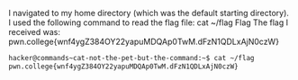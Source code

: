 I navigated to my home directory (which was the default starting directory).
I used the following command to read the flag file:
cat ~/flag
Flag
The flag I received was:
pwn.college{wnf4ygZ384OY22yapuMDQAp0TwM.dFzN1QDLxAjN0czW}
```bash
hacker@commands~cat-not-the-pet-but-the-command:~$ cat ~/flag
pwn.college{wnf4ygZ384OY22yapuMDQAp0TwM.dFzN1QDLxAjN0czW}
```